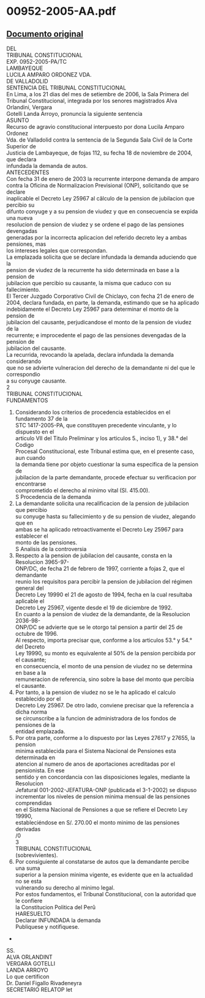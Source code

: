 
00952-2005-AA.pdf
=================
  
[Documento original](https://tc.gob.pe/jurisprudencia/2006/00952-2005-AA.pdf)  
---  
DEL  
TRIBUNAL CONSTITUCIONAL  
EXP. 0952-2005-PA/TC  
LAMBAYEQUE  
LUCILA AMPARO ORDONEZ VDA.  
DE VALLADOLID  
SENTENCIA DEL TRIBUNAL CONSTITUCIONAL  
En Lima, a los 21 dias del mes de setiembre de 2006, la Sala Primera del  
Tribunal Constitucional, integrada por los senores magistrados Alva Orlandini, Vergara  
Gotelli Landa Arroyo, pronuncia la siguiente sentencia  
ASUNTO  
Recurso de agravio constitucional interpuesto por dona Lucila Amparo Ordonez  
Vda. de Valladolid contra la sentencia de la Segunda Sala Civil de la Corte Superior de  
Justicia de Lambayeque, de fojas 112, su fecha 18 de noviembre de 2004, que declara  
infundada la demanda de autos.  
ANTECEDENTES  
Con fecha 31 de enero de 2003 la recurrente interpone demanda de amparo  
contra la Oficina de Normalizacion Previsional (ONP), solicitando que se declare  
inaplicable el Decreto Ley 25967 al câlculo de la pension de jubilacion que percibio su  
difunto conyuge y a su pension de viudez y que en consecuencia se expida una nueva  
resolucion de pension de viudez y se ordene el pago de las pensiones devengadas  
generadas por la incorrecta aplicacion del referido decreto ley a ambas pensiones, mas  
los intereses legales que correspondan.  
La emplazada solicita que se declare infundada la demanda aduciendo que la  
pension de viudez de la recurrente ha sido determinada en base a la pension de  
jubilacion que percibio su causante, la misma que caduco con su fallecimiento.  
El Tercer Juzgado Corporativo Civil de Chiclayo, con fecha 21 de enero de  
2004, declara fundada, en parte, la demanda, estimando que se ha aplicado  
indebidamente el Decreto Ley 25967 para determinar el monto de la pension de  
jubilacion del causante, perjudicandose el monto de la pension de viudez de la  
recurrente; e improcedente el pago de las pensiones devengadas de la pension de  
jubilacion del causante.  
La recurrida, revocando la apelada, declara infundada la demanda considerando  
que no se advierte vulneracion del derecho de la demandante ni del que le correspondio  
a su conyuge causante.  
2  
TRIBUNAL CONSTITUCIONAL  
FUNDAMENTOS  
1. Considerando los criterios de procedencia establecidos en el fundamento 37 de la  
STC 1417-2005-PA, que constituyen precedente vinculante, y lo dispuesto en el  
articulo VII del Titulo Preliminar y los articulos 5., inciso 1), y 38.° del Codigo  
Procesal Constitucional, este Tribunal estima que, en el presente caso, aun cuando  
la demanda tiene por objeto cuestionar la suma especifica de la pension de  
jubilacion de la parte demandante, procede efectuar su verificacion por encontrarse  
comprometido el derecho al minimo vital (SI. 415.00).  
S Procedencia de la demanda  
2. La demandante solicita una recalificacion de la pension de jubilacion que percibio  
su conyuge hasta su fallecimiento y de su pension de viudez, alegando que en  
ambas se ha aplicado retroactivamente el Decreto Ley 25967 para establecer el  
monto de las pensiones.  
S Analisis de la controversia  
3. Respecto a la pension de jubilacion del causante, consta en la Resolucion 3965-97-  
ONP/DC, de fecha 21 de febrero de 1997, corriente a fojas 2, que el demandante  
reunio los requisitos para percibir la pension de jubilacion del régimen general del  
Decreto Ley 19990 el 21 de agosto de 1994, fecha en la cual resultaba aplicable el  
Decreto Ley 25967, vigente desde el 19 de diciembre de 1992.  
En cuanto a la pension de viudez de la demandante, de la Resolucion 2036-98-  
ONP/DC se advierte que se le otorgo tal pension a partir del 25 de octubre de 1996.  
Al respecto, importa precisar que, conforme a los articulos 53.° y 54.° del Decreto  
Ley 19990, su monto es equivalente al 50% de la pension percibida por el causante;  
en consecuencia, el monto de una pension de viudez no se determina en base a la  
remuneracion de referencia, sino sobre la base del monto que percibia el causante.  
5. Por tanto, a la pension de viudez no se le ha aplicado el calculo establecido por el  
Decreto Ley 25967. De otro lado, conviene precisar que la referencia a dicha norma  
se circunscribe a la funcion de administradora de los fondos de pensiones de la  
entidad emplazada.  
6. Por otra parte, conforme a lo dispuesto por las Leyes 27617 y 27655, la pension  
minima establecida para el Sistema Nacional de Pensiones esta determinada en  
atencion al numero de anos de aportaciones acreditadas por el pensionista. En ese  
sentido y en concordancia con las disposiciones legales, mediante la Resolucion  
Jefatural 001-2002-JEFATURA-ONP (publicada el 3-1-2002) se dispuso  
incrementar los niveles de pension minima mensual de las pensiones comprendidas  
en el Sistema Nacional de Pensiones a que se refiere el Decreto Ley 19990,  
estableciéndose en S/. 270.00 el monto minimo de las pensiones derivadas  
/0  
3  
TRIBUNAL CONSTITUCIONAL  
(sobrevivientes).  
7. Por consiguiente al constatarse de autos que la demandante percibe una suma  
superior a la pension minima vigente, es evidente que en la actualidad no se esta  
vulnerando su derecho al minimo legal.  
Por estos fundamentos, el Tribunal Constitucional, con la autoridad que le confiere  
la Constitucion Politica del Perû  
HARESUELTO  
Declarar INFUNDADA la demanda  
Publiquese y notifiquese.  
-  
SS.  
ALVA ORLANDINT  
VERGARA GOTELLI  
LANDA ARROYO  
Lo que certificon  
Dr. Daniel Figallo Rivadeneyra  
SECRETARIO RELATOP let